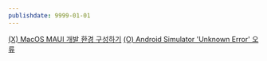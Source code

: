 ```yaml
---
publishdate: 9999-01-01
---
```

[(X) MacOS MAUI 개발 환경 구성하기]((X)%20MacOS%20MAUI%20개발%20환경%20구성하기.md)
[(O) Android Simulator 'Unknown Error' 오류]((O)%20Android%20Simulator%20'Unknown%20Error'%20오류.md)

